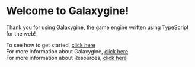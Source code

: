 # Welcome to Galaxygine!

Thank you for using Galaxygine, the game engine written using TypeScript for the web!

To see how to get started, [click here](getting_started.md)  
For more information about Galaxygine, [click here](engine/galaxygine.md)  
For more information about Resources, [click here](res/resources.md)
